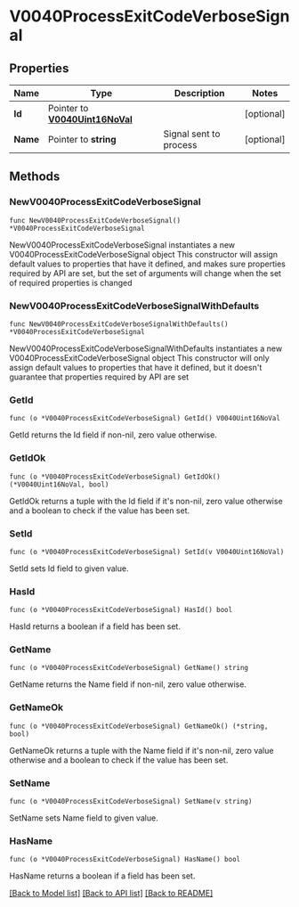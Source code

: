 # V0040ProcessExitCodeVerboseSignal

## Properties

Name | Type | Description | Notes
------------ | ------------- | ------------- | -------------
**Id** | Pointer to [**V0040Uint16NoVal**](V0040Uint16NoVal.md) |  | [optional] 
**Name** | Pointer to **string** | Signal sent to process | [optional] 

## Methods

### NewV0040ProcessExitCodeVerboseSignal

`func NewV0040ProcessExitCodeVerboseSignal() *V0040ProcessExitCodeVerboseSignal`

NewV0040ProcessExitCodeVerboseSignal instantiates a new V0040ProcessExitCodeVerboseSignal object
This constructor will assign default values to properties that have it defined,
and makes sure properties required by API are set, but the set of arguments
will change when the set of required properties is changed

### NewV0040ProcessExitCodeVerboseSignalWithDefaults

`func NewV0040ProcessExitCodeVerboseSignalWithDefaults() *V0040ProcessExitCodeVerboseSignal`

NewV0040ProcessExitCodeVerboseSignalWithDefaults instantiates a new V0040ProcessExitCodeVerboseSignal object
This constructor will only assign default values to properties that have it defined,
but it doesn't guarantee that properties required by API are set

### GetId

`func (o *V0040ProcessExitCodeVerboseSignal) GetId() V0040Uint16NoVal`

GetId returns the Id field if non-nil, zero value otherwise.

### GetIdOk

`func (o *V0040ProcessExitCodeVerboseSignal) GetIdOk() (*V0040Uint16NoVal, bool)`

GetIdOk returns a tuple with the Id field if it's non-nil, zero value otherwise
and a boolean to check if the value has been set.

### SetId

`func (o *V0040ProcessExitCodeVerboseSignal) SetId(v V0040Uint16NoVal)`

SetId sets Id field to given value.

### HasId

`func (o *V0040ProcessExitCodeVerboseSignal) HasId() bool`

HasId returns a boolean if a field has been set.

### GetName

`func (o *V0040ProcessExitCodeVerboseSignal) GetName() string`

GetName returns the Name field if non-nil, zero value otherwise.

### GetNameOk

`func (o *V0040ProcessExitCodeVerboseSignal) GetNameOk() (*string, bool)`

GetNameOk returns a tuple with the Name field if it's non-nil, zero value otherwise
and a boolean to check if the value has been set.

### SetName

`func (o *V0040ProcessExitCodeVerboseSignal) SetName(v string)`

SetName sets Name field to given value.

### HasName

`func (o *V0040ProcessExitCodeVerboseSignal) HasName() bool`

HasName returns a boolean if a field has been set.


[[Back to Model list]](../README.md#documentation-for-models) [[Back to API list]](../README.md#documentation-for-api-endpoints) [[Back to README]](../README.md)


